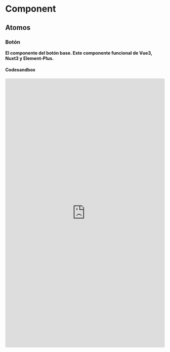 # Component

## Atomos

### Botón

**El componente del botón base. Este componente funcional de Vue3, Nuxt3 y Element-Plus.**

<!-- <iframe
  src="https://3j856g-3000.preview.csb.app/"
  style="width:100%; height:850px; border:0; border-radius: 4px; overflow:hidden;"
  allow="accelerometer; ambient-light-sensor; camera; encrypted-media; geolocation; gyroscope; hid; microphone; midi; payment; usb; vr; xr-spatial-tracking"
  sandbox="allow-forms allow-modals allow-popups allow-presentation allow-same-origin allow-scripts"
></iframe> -->
#### Codesandbox

<iframe
  src="https://codesandbox.io/embed/docs-component-atom-button-dcr72v?hidenavigation=1&9"
  style="width:100%; height:850px; border:0; border-radius: 4px; overflow:auto;"
  allow="accelerometer; ambient-light-sensor; camera; encrypted-media; geolocation; gyroscope; hid; microphone; midi; payment; usb; vr; xr-spatial-tracking"
  sandbox="allow-forms allow-modals allow-popups allow-presentation allow-same-origin allow-scripts"
></iframe>